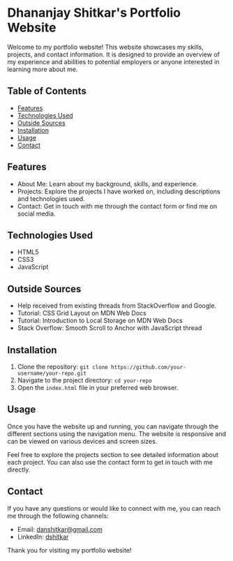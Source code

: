 # Dhananjay Shitkar's Portfolio Website

Welcome to my portfolio website! This website showcases my skills, projects, and contact information. It is designed to provide an overview of my experience and abilities to potential employers or anyone interested in learning more about me.

## Table of Contents

- [Features](#features)
- [Technologies Used](#technologies-used)
- [Outside Sources](#outside-sources)
- [Installation](#installation)
- [Usage](#usage)
- [Contact](#contact)

## Features

- About Me: Learn about my background, skills, and experience.
- Projects: Explore the projects I have worked on, including descriptions and technologies used.
- Contact: Get in touch with me through the contact form or find me on social media.

## Technologies Used

- HTML5
- CSS3
- JavaScript

## Outside Sources

- Help received from existing threads from StackOverflow and Google.
- Tutorial: CSS Grid Layout on MDN Web Docs
- Tutorial: Introduction to Local Storage on MDN Web Docs
- Stack Overflow: Smooth Scroll to Anchor with JavaScript thread

## Installation

1. Clone the repository: `git clone https://github.com/your-username/your-repo.git`
2. Navigate to the project directory: `cd your-repo`
3. Open the `index.html` file in your preferred web browser.

## Usage

Once you have the website up and running, you can navigate through the different sections using the navigation menu. The website is responsive and can be viewed on various devices and screen sizes.

Feel free to explore the projects section to see detailed information about each project. You can also use the contact form to get in touch with me directly.

## Contact

If you have any questions or would like to connect with me, you can reach me through the following channels:

- Email: danshitkar@gmail.com
- LinkedIn: [dshitkar](https://www.linkedin.com/in/dshitkar)

Thank you for visiting my portfolio website!

